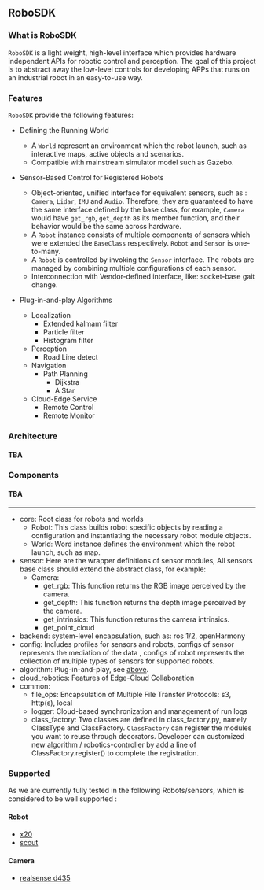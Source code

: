 ## RoboSDK

### What is RoboSDK

`RoboSDK` is a light weight, high-level interface which provides hardware independent APIs for robotic control and perception.
The goal of this project is to abstract away the low-level controls for developing APPs that runs on an industrial robot in an easy-to-use way.

### Features

`RoboSDK` provide the following features:

- Defining the Running World
    - A `World` represent an environment which the robot launch, such as interactive maps, active objects and scenarios.
    - Compatible with mainstream simulator model such as Gazebo.
    
- Sensor-Based Control for Registered Robots
    - Object-oriented, unified interface for equivalent sensors, such as : `Camera`, `Lidar`, `IMU` and `Audio`. 
      Therefore, they are guaranteed to have the same interface defined by the base class, for example, 
      `Camera` would have `get_rgb`, `get_depth` as its member function, and their behavior would be the same across hardware.
    - A `Robot` instance consists of multiple components of sensors which were extended the `BaseClass` respectively. `Robot` and `Sensor` is one-to-many.
    - A `Robot` is controlled by invoking the `Sensor` interface. The robots are managed by combining multiple configurations of each sensor.
    - Interconnection with Vendor-defined interface, like: socket-base gait change.
    
- Plug-in-and-play Algorithms
    - Localization
        * Extended kalmam filter
        * Particle filter
        * Histogram filter
    - Perception
        * Road Line detect
    - Navigation
      - Path Planning
          * Dijkstra
          * A Star
    - Cloud-Edge Service
        * Remote Control
        * Remote Monitor


### Architecture

#### TBA

### Components

#### TBA

***

- core: Root class for robots and worlds
    * Robot: This class builds robot specific objects by reading a configuration and instantiating the necessary robot module objects.
    * World: Word instance defines the environment which the robot launch, such as map.
- sensor: Here are the wrapper definitions of sensor modules, All sensors base class should extend the abstract class, for example:
    * Camera: 
        - get_rgb: This function returns the RGB image perceived by the camera.
        - get_depth: This function returns the depth image perceived by the camera.
        - get_intrinsics: This function returns the camera intrinsics.
        - get_point_cloud
- backend: system-level encapsulation, such as: ros 1/2, openHarmony
- config: Includes profiles for sensors and robots, configs of sensor represents the mediation of the data , configs of robot represents the collection of multiple types of sensors for supported robots.
- algorithm: Plug-in-and-play, see [above](#Features).
- cloud_robotics: Features of Edge-Cloud Collaboration
- common: 
    * file_ops: Encapsulation of Multiple File Transfer Protocols: s3, http(s), local
    * logger: Cloud-based synchronization and management of run logs
    * class_factory: Two classes are defined in class_factory.py, namely ClassType and ClassFactory.
      `ClassFactory` can register the modules you want to reuse through decorators. Developer can customized new algorithm / robotics-controller by add a line of ClassFactory.register() to complete the registration.

### Supported

As we are currently fully tested in the following Robots/sensors, which is considered to be well supported :

#### Robot
 - [x20](https://www.deeprobotics.cn/products_jy_3.html)
 - [scout](https://global.agilex.ai/products/scout-mini)

#### Camera
 - [realsense d435](https://www.intelrealsense.com/depth-camera-d435i/)

